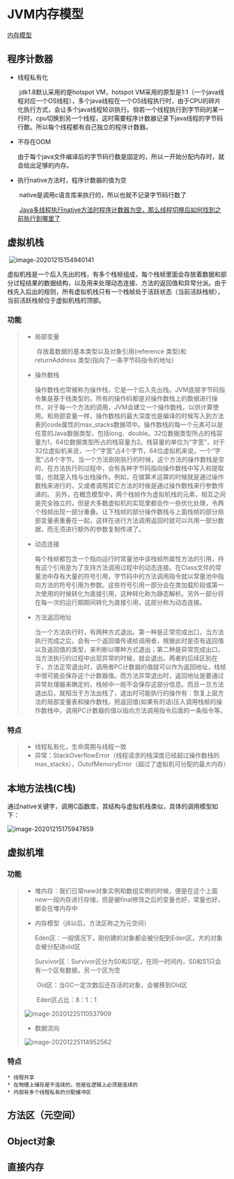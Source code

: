 # JVM内存模型

[内存模型](https://www.processon.com/view/5e9552915653bb1a686134c9?fromnew=1)

## 程序计数器

* 线程私有化

  ​	jdk1.8默认采用的是hotspot VM，hotspot VM采用的原型是1:1（一个java线程对应一个OS线程），多个java线程在一个OS线程执行时，由于CPU的碎片化执行方式，会让多个java线程轮训执行。倘若一个线程执行到字节码的某一行时，cpu切换到另一个线程，这时需要程序计数器记录下java线程的字节码行数。所以每个线程都有自己独立的程序计数器。

* 不存在OOM

  ​	由于每个java文件编译后的字节码行数是固定的，所以一开始分配内存时，就会给出足够的内存。

* 执行native方法时，程序计数器的值为空

  ​	native是调用c语言库来执行的，所以也就不记录字节码行数了

  ​	[Java多线程执行native方法时程序计数器为空，那么线程切换后如何找到之前执行到哪里了](https://www.zhihu.com/question/40598119/answer/87381512)

## 虚拟机栈

​		![image-20201215154940141](C:\Users\kgcaox\AppData\Roaming\Typora\typora-user-images\image-20201215154940141.png)

​		虚拟机栈是一个后入先出的栈，有多个栈帧组成，每个栈帧里面会存放着数据和部分过程结果的数据结构，以及用来处理动态连接、方法的返回值和异常分派。由于栈先入后出的规则，所有虚拟机栈只有一个栈帧处于活跃状态（当前活跃栈帧），当前活跃栈帧位于虚拟机栈的顶部。

### 			功能

> * 局部变量
>
>   ​	存放着数据的基本类型以及对象引用(reference 类型)和 returnAddress 类型(指向了一条字节码指令的地址)
>
> * 操作数栈
>
>   ​	  操作数栈也常被称为操作栈，它是一个后入先出栈。JVM底层字节码指令集是基于栈类型的，所有的操作码都是对操作数栈上的数据进行操作，对于每一个方法的调用，JVM会建立一个操作数栈，以供计算使用。和局部变量一样。操作数栈的最大深度也是编译的时候写入到方法表的code属性的max_stacks数据项中。操作数栈的每一个元素可以是任意的Java数据类型，包括long、double。32位数据类型所占的栈容量为1，64位数据类型所占的栈容量为2。栈容量的单位为“字宽”，对于32位虚拟机来说，一个“字宽”占4个字节，64位虚拟机来说，一个“字宽”占8个字节。当一个方法刚刚执行的时候，这个方法的操作数栈是空的，在方法执行的过程中，会有各种字节码指向操作数栈中写入和提取值，也就是入栈与出栈操作。例如，在做算术运算的时候就是通过操作数栈来进行的，又或者调用其它方法的时候是通过操作数栈来行参数传递的。 另外，在概念模型中，两个栈帧作为虚拟机栈的元素，相互之间是完全独立的，但是大多数虚拟机的实现里都会作一些优化处理，令两个栈帧出现一部分重叠。让下栈帧的部分操作数栈与上面栈帧的部分局部变量表重叠在一起，这样在进行方法调用返回时就可以共用一部分数据，而无须进行额外的参数复制传递了。
>
> * 动态连接
>
>   ​	每个栈帧都包含一个指向运行时常量池中该栈帧所属性方法的引用，持有这个引用是为了支持方法调用过程中的动态连接。在Class文件的常量池中存有大量的符号引用，字节码中的方法调用指令就以常量池中指向方法的符号引用为参数。这些符号引用一部分会在类加载阶段或第一次使用的时候转化为直接引用，这种转化称为静态解析。另外一部分将在每一次的运行期期间转化为直接引用，这部分称为动态连接。
>
> * 方法返回地址
>
>   ​	当一个方法执行时，有两种方式退出。第一种是正常完成出口，当方法执行完成之后，会有一个返回值传递给调用者，根据此时是否有返回值以及返回值的类型，来判断以哪种方式退出；第二种是异常完成出口，当方法执行的过程中出现异常的时候，就会退出。两者的后续区别在于，方法正常退出时，调用者PC计数器的值就可以作为返回地址，栈帧中很可能会保存这个计数器值。而方法异常退出时，返回地址是要通过异常处理器来确定的，栈帧中一般不会保存这部分信息。而且一旦方法退出后，就相当于方法出栈了，退出时可能执行的操作有：恢复上层方法的局部变量表和操作数栈，把返回值(如果有的话)压入调用栈帧的操作数栈中，调用PC计数器的值以指向方法调用指令后面的一条指令等。

### 		特点

> * 线程私有化，生命周期与线程一致
> * 异常：StackOverflowError（线程请求的栈深度已经超过操作数栈的max_stacks），OutofMemoryError（超过了虚拟机可分配的最大内存）

## 本地方法栈(C栈)

​	通过native关键字，调用C函数库，其结构与虚拟机栈类似，具体的调用模型如下：

![image-20201215175947859](C:\Users\kgcaox\AppData\Roaming\Typora\typora-user-images\image-20201215175947859.png)

## 虚拟机堆

### 功能
> * 堆内存：我们日常new对象实例和数组实例的时候，便是在这个上面new一段内存进行存储，但是被final修饰之后的变量也好，常量也好，都会在堆内存中
>
> * 内存模型（j8以后，方法区称之为元空间）
>
>   ​	Eden区：一般情况下，刚创建的对象都会被分配到Eden区，大的对象会被分配进old区
>
>   ​	Survivor区：Survivor区分为S0和S1区，在同一时间内，S0和S1只会有一个区有数据，另一个区为空
>
>   ​	Old区：当GC一定次数后还存活的对象，会被移到Old区
>
>   ​	Eden区占比：8：1：1
>
>   
>
> ![image-20201225110537909](C:\Users\kgcaox\AppData\Roaming\Typora\typora-user-images\image-20201225110537909.png)
>
> * 数据流向
>
> ![image-20201225114952562](C:\Users\kgcaox\AppData\Roaming\Typora\typora-user-images\image-20201225114952562.png)

### 特点

	* 线程共享
	* 在物理上储存是不连续的，但是在逻辑上必须是连续的
	* 内部有多个线程私有的分配缓冲区

## 方法区（元空间）

## Object对象

## 直接内存

